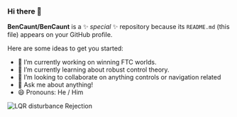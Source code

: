 ### Hi there 👋


**BenCaunt/BenCaunt** is a ✨ _special_ ✨ repository because its `README.md` (this file) appears on your GitHub profile.

Here are some ideas to get you started:

- 🔭 I’m currently working on winning FTC worlds.
- 🌱 I’m currently learning about robust control theory.
- 👯 I’m looking to collaborate on anything controls or navigation related
- 💬 Ask me about anything!
- 😄 Pronouns: He / Him 

![LQR disturbance Rejection](https://photos.app.goo.gl/ZA2Kb73CmfYVNwXa8)
